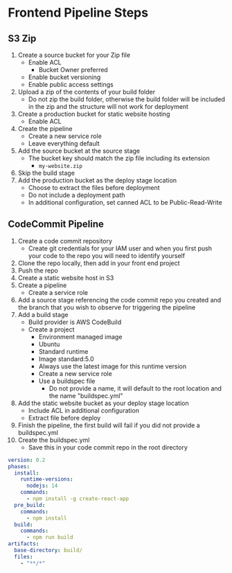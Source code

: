 # Frontend Pipeline Steps

## S3 Zip

1. Create a source bucket for your Zip file
	- Enable ACL
		- Bucket Owner preferred
	- Enable bucket versioning
	- Enable public access settings
2. Upload a zip of the contents of your build folder
	- Do not zip the build folder, otherwise the build folder will be included in the zip and the structure will not work for deployment
3. Create a production bucket for static website hosting
	- Enable ACL
4. Create the pipeline
	- Create a new service role
	- Leave everything default
5. Add the source bucket at the source stage
	- The bucket key should match the zip file including its extension
		- `my-website.zip`
6. Skip the build stage
7. Add the production bucket as the deploy stage location
	- Choose to extract the files before deployment
	- Do not include a deployment path
	- In additional configuration, set canned ACL to be Public-Read-Write


## CodeCommit Pipeline

1. Create a code commit repository
	- Create git credentials for your IAM user and when you first push your code to the repo you will need to identify yourself
2. Clone the repo locally, then add in your front end project
3. Push the repo
4. Create a static website host in S3
5. Create a pipeline
	- Create a service role
6. Add a source stage referencing the code commit repo you created and the branch that you wish to observe for triggering the pipeline
7. Add a build stage
	- Build provider is AWS CodeBuild
	- Create a project
		- Environment managed image
		- Ubuntu
		- Standard runtime
		- Image standard:5.0
		- Always use the latest image for this runtime version
		- Create a new service role
		- Use a buildspec file
			- Do not provide a name, it will default to the root location and the name "buildspec.yml"
8. Add the static website bucket as your deploy stage location
	- Include ACL in additional configuration
	- Extract file before deploy
9. Finish the pipeline, the first build will fail if you did not provide a buildspec.yml
10. Create the buildspec.yml
	- Save this in your code commit repo in the root directory

```yml
version: 0.2
phases:
  install:
    runtime-versions:
      nodejs: 14
    commands:
      - npm install -g create-react-app
  pre_build:
    commands:
      - npm install
  build:
    commands:
      - npm run build
artifacts:
  base-directory: build/
  files:
    - "**/*"
```
